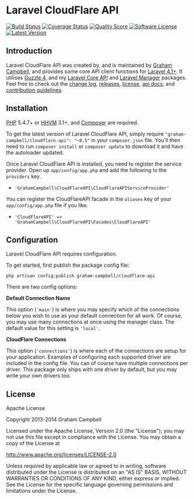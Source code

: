 Laravel CloudFlare API
======================


[![Build Status](https://img.shields.io/travis/GrahamCampbell/Laravel-CloudFlare-API/master.svg?style=flat)](https://travis-ci.org/GrahamCampbell/Laravel-CloudFlare-API)
[![Coverage Status](https://img.shields.io/scrutinizer/coverage/g/GrahamCampbell/Laravel-CloudFlare-API.svg?style=flat)](https://scrutinizer-ci.com/g/GrahamCampbell/Laravel-CloudFlare-API/code-structure)
[![Quality Score](https://img.shields.io/scrutinizer/g/GrahamCampbell/Laravel-CloudFlare-API.svg?style=flat)](https://scrutinizer-ci.com/g/GrahamCampbell/Laravel-CloudFlare-API)
[![Software License](https://img.shields.io/badge/license-Apache%202.0-brightgreen.svg?style=flat)](LICENSE.md)
[![Latest Version](https://img.shields.io/github/release/GrahamCampbell/Laravel-CloudFlare-API.svg?style=flat)](https://github.com/GrahamCampbell/Laravel-CloudFlare-API/releases)


## Introduction

Laravel CloudFlare API was created by, and is maintained by [Graham Campbell](https://github.com/GrahamCampbell), and provides some core API client functions for [Laravel 4.1+](http://laravel.com). It utilises [Guzzle 4](https://github.com/guzzle/guzzle), and my [Laravel Core API](https://github.com/GrahamCampbell/Laravel-Core-API) and [Laravel Manager](https://github.com/GrahamCampbell/Laravel-Manager) packages. Feel free to check out the [change log](CHANGELOG.md), [releases](https://github.com/GrahamCampbell/Laravel-CloudFlare-API/releases), [license](LICENSE.md), [api docs](http://grahamcampbell.github.io/Laravel-CloudFlare-API), and [contribution guidelines](CONTRIBUTING.md).


## Installation

[PHP](https://php.net) 5.4.7+ or [HHVM](http://hhvm.com) 3.1+, and [Composer](https://getcomposer.org) are required.

To get the latest version of Laravel CloudFlare API, simply require `"graham-campbell/cloudflare-api": "~0.5"` in your `composer.json` file. You'll then need to run `composer install` or `composer update` to download it and have the autoloader updated.

Once Laravel CloudFlare API is installed, you need to register the service provider. Open up `app/config/app.php` and add the following to the `providers` key.

* `'GrahamCampbell\CloudFlareAPI\CloudFlareAPIServiceProvider'`

You can register the CloudFlareAPI facade in the `aliases` key of your `app/config/app.php` file if you like.

* `'CloudFlareAPI' => 'GrahamCampbell\CloudFlareAPI\Facades\CloudFlareAPI'`


## Configuration

Laravel CloudFlare API requires configuration.

To get started, first publish the package config file:

    php artisan config:publish graham-campbell/cloudflare-api

There are two config options:

**Default Connection Name**

This option (`'main'`) is where you may specify which of the connections below you wish to use as your default connection for all work. Of course, you may use many connections at once using the manager class. The default value for this setting is `'local'`.

**CloudFlare Connections**

This option (`'connections'`) is where each of the connections are setup for your application. Examples of configuring each supported driver are included in the config file. You can of course have multiple connections per driver. This package only ships with one driver by default, but you may write your own drivers too.


## License

Apache License

Copyright 2013-2014 Graham Campbell

Licensed under the Apache License, Version 2.0 (the "License");
you may not use this file except in compliance with the License.
You may obtain a copy of the License at

 http://www.apache.org/licenses/LICENSE-2.0

Unless required by applicable law or agreed to in writing, software
distributed under the License is distributed on an "AS IS" BASIS,
WITHOUT WARRANTIES OR CONDITIONS OF ANY KIND, either express or implied.
See the License for the specific language governing permissions and
limitations under the License.
